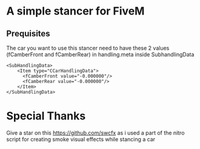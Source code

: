 A simple stancer for FiveM
===============================

Prequisites
------------------------

The car you want to use this stancer need to have these 2 values (fCamberFront and fCamberRear) in handling.meta inside SubhandlingData
```
<SubHandlingData>
    <Item type="CCarHandlingData">  
      <fCamberFront value="-0.000000"/>          
      <fCamberRear value="-0.000000"/>
    </Item>
</SubHandlingData>
```

Special Thanks 
===============================

Give a star on this https://github.com/swcfx as i used a part of the nitro script for creating smoke visual effects while stancing a car
